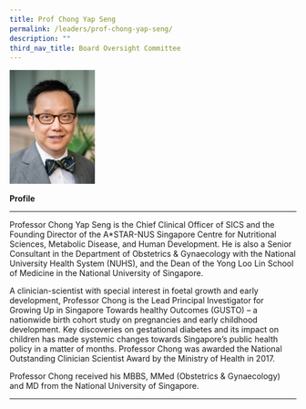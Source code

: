 ```yaml
---
title: Prof Chong Yap Seng
permalink: /leaders/prof-chong-yap-seng/
description: ""
third_nav_title: Board Oversight Committee
---
```

<img style="width:150px" src="/images/Leaders/prof%20chong%20yap%20seng.png">

**Profile**&nbsp;

* * *

Professor Chong Yap Seng is the Chief Clinical Officer of SICS and the Founding Director of the A\*STAR-NUS Singapore Centre for Nutritional Sciences, Metabolic Disease, and Human Development. He is also a Senior Consultant in the Department of Obstetrics &amp; Gynaecology with the National University Health System (NUHS), and the Dean of the Yong Loo Lin School of Medicine in the National University of Singapore.&nbsp;

A clinician-scientist with special interest in foetal growth and early development, Professor Chong is the Lead Principal Investigator for Growing Up in Singapore Towards healthy Outcomes (GUSTO) – a nationwide birth cohort study on pregnancies and early childhood development. Key discoveries on gestational diabetes and its impact on children has made systemic changes towards Singapore’s public health policy in a matter of months. Professor Chong was awarded the National Outstanding Clinician Scientist Award by the Ministry of Health in 2017.&nbsp;

Professor Chong received his MBBS,&nbsp;MMed&nbsp;(Obstetrics &amp; Gynaecology) and MD from the National University of Singapore.&nbsp;

* * *